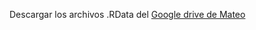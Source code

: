 Descargar los archivos .RData del [Google drive de Mateo](https://drive.google.com/drive/folders/0B8mCwznqOw0bMDhqaFA2aDVwM3M)
